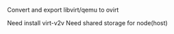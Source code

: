 Convert and export libvirt/qemu to ovirt

Need install virt-v2v
Need shared storage for node(host)

